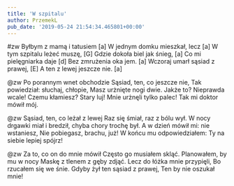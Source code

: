 ```yaml
---
title: 'W szpitalu'
author: PrzemekL
pub_date: '2019-05-24 21:54:34.465801+00:00'
---
```


#zw
Byłbym z mamą i tatusiem [a]
W jednym domku mieszkał, lecz [a]
W tym szpitalu leżeć muszę, [G]
Gdzie dokoła biel jak śnieg, [a]
Co mi pielęgniarka daje [d]
Bez zmrużenia oka jem. [a]
Wczoraj umarł sąsiad z prawej, [E]
A ten z lewej jeszcze nie. [a]

@zw
Po porannym wnet obchodzie
Sąsiad, ten, co jeszcze nie,
Tak powiedział: słuchaj, chłopie,
Masz urżnięte nogi dwie.
Jakże to? Nieprawda wcale!
Czemu kłamiesz? Stary luj!
Mnie urżnęli tylko palec!
Tak mi doktor mówił mój.

@zw
Sąsiad, ten, co leżał z lewej 
Raz się śmiał, raz z bólu wył.
W nocy drgawki miał i bredził,
chyba chory trochę był.
A w dzień mówił mi: nie wstaniesz,
Nie pobiegasz, brachu, już!
W końcu mu odpowiedziałem:
Ty na siebie lepiej spójrz!

@zw
Za to, co on do mnie mówił
Często go musiałem skląć.
Planowałem, by mu w nocy
Maskę z tlenem z gęby zdjąć.
Lecz do łóżka mnie przypięli,
Bo rzucałem się we śnie.
Gdyby żył ten sąsiad z prawej,
Ten by nie oszukał mnie!